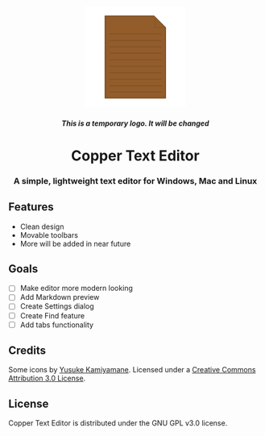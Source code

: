 <div id="logo" align="center">
   <img src="./images/logo.png" alt="Copper Editor Logo" width="200" height="200">
   <h5>This is a temporary logo. It will be changed</h5>
   <h1>Copper Text Editor</h1>
   <h3>A simple, lightweight text editor for Windows, Mac and Linux</h3>
</div>

## Features

* Clean design
* Movable toolbars
* More will be added in near future

## Goals

- [ ] Make editor more modern looking
- [ ] Add Markdown preview
- [ ] Create Settings dialog
- [ ] Create Find feature
- [ ] Add tabs functionality

## Credits

Some icons by [Yusuke Kamiyamane](http://p.yusukekamiyamane.com/). Licensed under a [Creative Commons Attribution 3.0 License](http://creativecommons.org/licenses/by/3.0/).

## License

Copper Text Editor is distributed under the GNU GPL v3.0 license.
